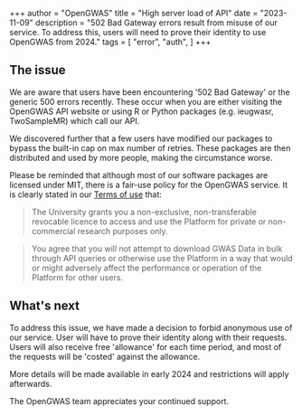 +++
author = "OpenGWAS"
title = "High server load of API"
date = "2023-11-09"
description = "502 Bad Gateway errors result from misuse of our service. To address this, users will need to prove their identity to use OpenGWAS from 2024."
tags = [
    "error",
    "auth",
]
+++

## The issue

We are aware that users have been encountering '502 Bad Gateway' or the generic 500 errors recently. These occur when you are either visiting the OpenGWAS API website or using R or Python packages (e.g. ieugwasr, TwoSampleMR) which call our API.

We discovered further that a few users have modified our packages to bypass the built-in cap on max number of retries. These packages are then distributed and used by more people, making the circumstance worse.

Please be reminded that although most of our software packages are licensed under MIT, there is a fair-use policy for the OpenGWAS service. It is clearly stated in our [Terms of use](https://gwas.mrcieu.ac.uk/terms/) that:

> The University grants you a non-exclusive, non-transferable revocable licence to access and use the Platform for private or non-commercial research purposes only.

> You agree that you will not attempt to download GWAS Data in bulk through API queries or otherwise use the Platform in a way that would or might adversely affect the performance or operation of the Platform for other users.

## What's next

To address this issue, we have made a decision to forbid anonymous use of our service. 
User will have to prove their identity along with their requests. Users will also receive free 'allowance' for each time period, and most of the requests will be 'costed' against the allowance.

More details will be made available in early 2024 and restrictions will apply afterwards.

The OpenGWAS team appreciates your continued support.
